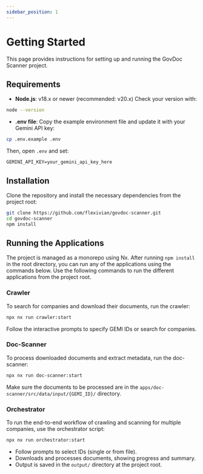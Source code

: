 ```yaml
---
sidebar_position: 1
---
```


# Getting Started

This page provides instructions for setting up and running the GovDoc Scanner project.

## Requirements

- **Node.js**: v18.x or newer (recommended: v20.x)
  Check your version with:

```sh
node --version
```

- **.env file**: Copy the example environment file and update it with your Gemini API key:

```sh
cp .env.example .env
```

Then, open `.env` and set:

```
GEMINI_API_KEY=your_gemini_api_key_here
```

## Installation

Clone the repository and install the necessary dependencies from the project root:

```bash
git clone https://github.com/flexivian/govdoc-scanner.git
cd govdoc-scanner
npm install
```

## Running the Applications

The project is managed as a monorepo using Nx. After running `npm install` in the root directory, you can run any of the applications using the commands below. Use the following commands to run the different applications from the project root.

### Crawler

To search for companies and download their documents, run the crawler:

```bash
npx nx run crawler:start
```

Follow the interactive prompts to specify GEMI IDs or search for companies.

### Doc-Scanner

To process downloaded documents and extract metadata, run the doc-scanner:

```bash
npx nx run doc-scanner:start
```

Make sure the documents to be processed are in the `apps/doc-scanner/src/data/input/{GEMI_ID}/` directory.

### Orchestrator

To run the end-to-end workflow of crawling and scanning for multiple companies, use the orchestrator script:

```bash
npx nx run orchestrator:start
```

- Follow prompts to select IDs (single or from file).
- Downloads and processes documents, showing progress and summary.
- Output is saved in the `output/` directory at the project root.
